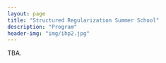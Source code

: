 ```yaml
---
layout: page
title: "Structured Regularization Summer School"
description: "Program"
header-img: "img/ihp2.jpg"
---
```


TBA.
